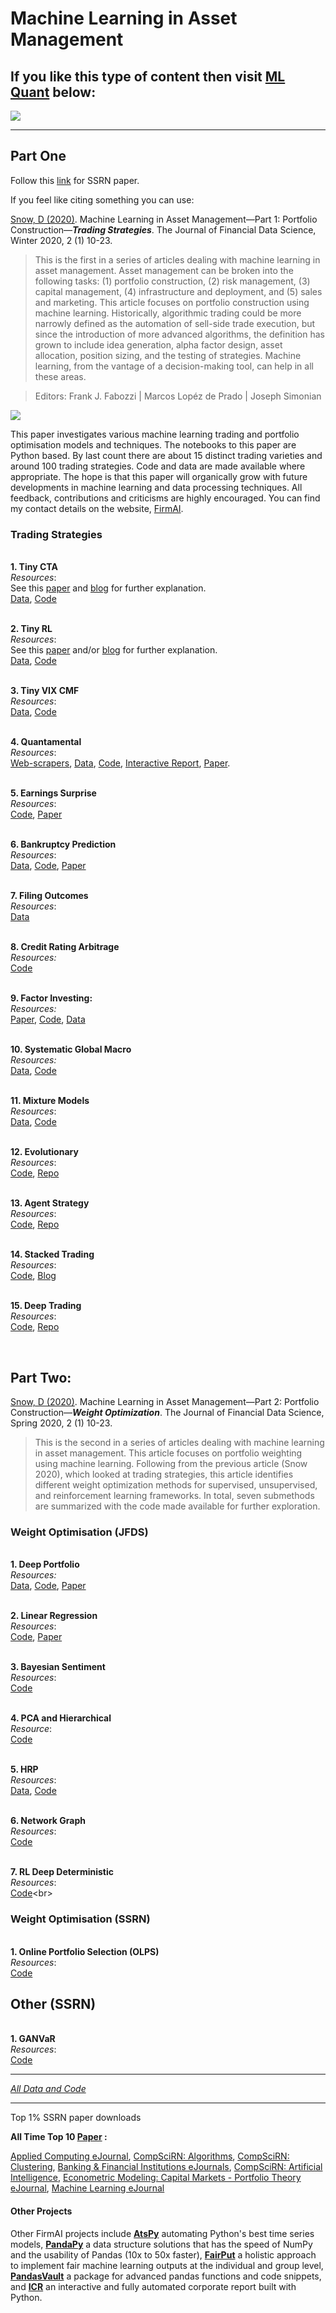 # Machine Learning in Asset Management

If you like this type of content then visit [ML Quant](https://www.ml-quant.com/) below: 
----------



![](https://user-images.githubusercontent.com/26666267/145840123-bc077dd0-0980-439a-824b-9c09a5f779de.png)

---------

## Part One

Follow this [link](https://papers.ssrn.com/sol3/papers.cfm?abstract_id=3420952) for SSRN paper.

If you feel like citing something you can use:

[Snow, D (2020)](https://jfds.pm-research.com/content/2/1/10). Machine Learning in Asset Management—Part 1: Portfolio Construction—***Trading Strategies***. The Journal of Financial Data Science, Winter 2020, 2 (1) 10-23.

> This is the first in a series of articles dealing with machine learning in asset management. Asset management can be broken into the following tasks: (1) portfolio construction, (2) risk management, (3) capital management, (4) infrastructure and deployment, and (5) sales and marketing. This article focuses on portfolio construction using machine learning. Historically, algorithmic trading could be more narrowly defined as the automation of sell-side trade execution, but since the introduction of more advanced algorithms, the definition has grown to include idea generation, alpha factor design, asset allocation, position sizing, and the testing of strategies. Machine learning, from the vantage of a decision-making tool, can help in all these areas.

> Editors: Frank J. Fabozzi | Marcos Lopéz de Prado | Joseph Simonian

![](https://docs.google.com/drawings/d/e/2PACX-1vS02qa7XuHJMj2w42DbXodVJG5aLIkE6-YlNQp-Uaw-7xwXtGwP2JIkqEXajCu_E9hGZ50hcpaC1wk8/pub?w=3197&h=2191)

This paper investigates various machine learning trading and portfolio optimisation models and techniques. The notebooks to this paper are Python based. By last count there are about 15 distinct trading varieties and around 100 trading strategies. Code and data are made available where appropriate. The hope is that this paper will organically grow with future developments in machine learning and data processing techniques. All feedback, contributions and criticisms are highly encouraged. You can find my contact details on the website, [FirmAI](https://www.firmai.org).


### Trading Strategies

<br>**1. Tiny CTA**<br>*Resources*:<br>See this [paper](https://papers.ssrn.com/sol3/papers.cfm?abstract_id=2695101) and [blog](https://www.linkedin.com/pulse/implement-cta-less-than-10-lines-code-thomas-schmelzer/) for further explanation.<br>[Data](http://drive.google.com/open?id=12BB8KpFYJSx41yvHhtoLYE_ZZOHNamP8), [Code](https://drive.google.com/open?id=1EwbHhBZL_PRTphR25EbMQA9dV7jC4CjT)<br>

<br>**2. Tiny RL**<br>*Resources*:<br>See this [paper](http://cs229.stanford.edu/proj2006/Molina-StockTradingWithRecurrentReinforcementLearning.pdf) and/or [blog](https://teddykoker.com/) for further explanation.<br>[Data](https://drive.google.com/open?id=1k7J5y1xCssIna45d_Xw78d2frgzD94Li), [Code](https://drive.google.com/open?id=1IRrR6kWjunERzZqrszJ9_q-C1Yj5L0Qj)<br>

<br>**3. Tiny VIX CMF**<br>*Resources*:<br>[Data](https://drive.google.com/open?id=1Yv2_mTjZMANoL9fM0ajOsOFEc9MJZAMU), [Code](https://drive.google.com/open?id=186j-gtkXCgzj06WCWDAU9yhYXP9SfgLu)<br>

<br>**4. Quantamental**<br>*Resources*:<br>[Web-scrapers](https://drive.google.com/drive/folders/12aZ7vg_3HIdPYZ4GavYY7BjptlAPGFtc?usp=sharing), [Data](https://drive.google.com/open?id=1b0OXiSKnacEDftYKgov619SCfXwpcUWT), [Code](https://drive.google.com/open?id=1PqtFfcr1ejreGr6XIoZCs8jsD7AccuL7), [Interactive Report](https://github.com/firmai/interactive-corporate-report), [Paper](https://papers.ssrn.com/sol3/papers.cfm?abstract_id=3420490).<br>

<br>**5. Earnings Surprise**<br>*Resources*:<br>[Code](https://drive.google.com/open?id=1KtGauKizS8QISuDCW0SwIxbYPeBwTQxF), [Paper](https://papers.ssrn.com/sol3/papers.cfm?abstract_id=3420722)<br>

<br>**6. Bankruptcy Prediction**<br>*Resources*:<br>[Data](https://drive.google.com/open?id=1UAIZBNHag-AdWZ4z7nd_y5THQ89D-IQh), [Code](https://drive.google.com/open?id=1Z2ZyvEoWsRfHSa1f7g0m1O-JiXedUdb_), [Paper](https://papers.ssrn.com/sol3/papers.cfm?abstract_id=3420889)<br>

<br>**7. Filing Outcomes**<br>*Resources*:<br>[Data](https://drive.google.com/open?id=1cDhrrAp07e-2TgrPQginXUNQpdbTpq-u)<br>

<br>**8. Credit Rating Arbitrage**<br>*Resources:*<br>[Code](https://drive.google.com/open?id=1i_yERL4i6qp57C0LdSWEV8iYv_rtAZLF)<br>

<br>**9. Factor Investing:**<br>*Resources:*<br>[Paper](https://docplayer.net/120877135-Industry-return-predictability-a-machine-learning-approach.html), [Code](https://drive.google.com/open?id=1O0LQ_khTfsbFG5aN3-AqV6DEIRWQ6UuP), [Data](https://drive.google.com/open?id=1cc43729RyOPCsDJ3r46SdHcJJp1AUmaA)<br>

<br>**10. Systematic Global Macro**<br>*Resources:*<br>[Data](https://drive.google.com/open?id=1ePKFtfjBrfg3xDtg_dbssykeSd8ZmA1z), [Code](https://drive.google.com/open?id=10bN3kNjl9EMDB5Tt1ArXO8IaxLiPh_Zd)<br>

<br>**11. Mixture Models**<br>*Resources*:<br>[Data](https://drive.google.com/open?id=1jmR2Jlk6Hy7J7c2jZFEK1oXptOHbDYLK), [Code](https://drive.google.com/open?id=1tRIt7lIJErWKwoHIuBS6rZbZo2EYBNTN)<br>

<br>**12. Evolutionary**<br>*Resources*:<br>[Code](https://drive.google.com/open?id=116Aj9kbZcrCyR5MDu58HkWE53lacAE52), [Repo](https://github.com/huseinzol05/Stock-Prediction-Models/tree/master/free-agent) <br>

<br> **13. Agent Strategy**<br>*Resources*:<br>[Code](https://drive.google.com/open?id=1qCvIeui5dJKMXnjUm9_wiPf65VVHdWwz), [Repo](https://github.com/huseinzol05/Stock-Prediction-Models/tree/master/agent)<br> 

<br>**14. Stacked Trading**<br>*Resources*:<br>[Code](https://drive.google.com/open?id=11SG9KIWUxV9fgrrpAs0QifgGrcdzk2dh), [Blog](https://www.kdnuggets.com/2017/02/stacking-models-imropved-predictions.html)<br>

<br>**15. Deep Trading**<br>*Resources*:<br>[Code](https://drive.google.com/open?id=1NoSOI29giC3zOeWNMGQCUUQCRXemD9Ix), [Repo](https://github.com/huseinzol05/Stock-Prediction-Models/tree/master/deep-learning)<br>

<br>

## Part Two: 

[Snow, D (2020)](https://jfds.pm-research.com/content/early/2020/03/12/jfds.2020.1.029). Machine Learning in Asset Management—Part 2: Portfolio Construction—***Weight Optimization***. The Journal of Financial Data Science, Spring 2020, 2 (1) 10-23.

> This is the second in a series of articles dealing with machine learning in asset management. This article focuses on portfolio weighting using machine learning. Following from the previous article (Snow 2020), which looked at trading strategies, this article identifies different weight optimization methods for supervised, unsupervised, and reinforcement learning frameworks. In total, seven submethods are summarized with the code made available for further exploration.

### Weight Optimisation (JFDS)

<br>**1. Deep Portfolio**<br>*Resources:*<br>[Data](https://drive.google.com/open?id=1bJcUZbrZ8HFXs-cd0vGHeMop16Vf3n23), [Code](https://drive.google.com/open?id=1-hOEAiJqaNTUYIyamj26ZvHJNZq9XV09), [Paper](https://arxiv.org/abs/1605.07230)<br>

<br>**2. Linear Regression**<br>*Resources*:<br>[Code](https://drive.google.com/open?id=1YDZQvz6Pn2AFDX2Uprfaq9JoGvk7RpJy), [Paper](https://onlinelibrary.wiley.com/doi/abs/10.1111/0022-1082.00120)<br>

<br>**3. Bayesian Sentiment**<br>*Resources*:<br>[Code](https://colab.research.google.com/drive/1sMAoJZuuNIRnrivAzxHV5fulMOWO17mb)<br>

<br>**4. PCA and Hierarchical**<br>*Resource*:<br>[Code](https://colab.research.google.com/drive/1mm9r6EZOERHYkycDbc74GY7S2U6h1oTc)<br> 

<br>**5. HRP**<br>*Resources*:<br>[Data](https://drive.google.com/open?id=198fpHhD973i3rKa9D7oz-SrmBwPykQEc), [Code](https://drive.google.com/open?id=1z3Fe7QXZ6c566KOG3HtQEfCc84UAGwFf)<br>

<br>**6. Network Graph**<br>*Resources*:<br>[Code](https://colab.research.google.com/drive/10WNiVuICvFajW2uTDrwI6w7aSUkjINPl)<br>

<br>**7. RL Deep Deterministic**<br>*Resources*:<br>[Code](https://colab.research.google.com/drive/1L3-D2ZmGZkPRsB9gb5BviGkSkMTLti7_)<br>


### Weight Optimisation (SSRN)

<br>**1. Online Portfolio Selection (OLPS)**<br>*Resources*:<br>[Code](https://drive.google.com/open?id=1TPiJE6klq7D1ZzwoKhZtPA6WzwD1txHD)<br>


## Other (SSRN)

<br>**1. GANVaR**<br>*Resources*:<br>[Code](https://drive.google.com/open?id=1C0QLVV2iC8QVvCG7F4bhP8dP3wuGkJ8E)<br> 
 ****
[*All Data and Code*](https://drive.google.com/open?id=1utWE_xx1N93BTDkofiWPbhjcfh_W8_aK) 

****
Top 1% SSRN paper downloads

**All Time Top 10 [Paper](https://papers.ssrn.com/sol3/papers.cfm?abstract_id=3420952) :**

[Applied Computing eJournal](https://papers.ssrn.com/sol3/topten/topTenResults.cfm?groupingId=3191581&netorjrnl=jrnl), [CompSciRN: Algorithms](https://papers.ssrn.com/sol3/topten/topTenResults.cfm?groupingId=3176752&netorjrnl=jrnl), [CompSciRN: Clustering](https://papers.ssrn.com/sol3/topten/topTenResults.cfm?groupingId=3176752&netorjrnl=jrnl),
[Banking & Financial Institutions eJournals](https://papers.ssrn.com/sol3/topten/topTenResults.cfm?groupingId=320840&netorjrnl=ntwk),
[CompSciRN: Artificial Intelligence](https://papers.ssrn.com/sol3/topten/topTenResults.cfm?groupingId=3178496&netorjrnl=jrnl),
[Econometric Modeling: Capital Markets - Portfolio Theory eJournal](https://papers.ssrn.com/sol3/topten/topTenResults.cfm?groupingId=2167133&netorjrnl=jrnl),
[Machine Learning eJournal](https://papers.ssrn.com/sol3/topten/topTenResults.cfm?groupingId=3178495&netorjrnl=jrnl)


#### Other Projects

Other FirmAI projects include **[AtsPy](https://github.com/firmai/atspy)** automating Python's best time series models,
**[PandaPy](https://github.com/firmai/pandapy)** a data structure solutions that has the speed of NumPy and the usability of Pandas (10x to 50x faster), **[FairPut](https://github.com/firmai/fairput)** a holistic approach to implement fair machine learning outputs at the individual and group level, **[PandasVault](https://github.com/firmai/pandasvault)** a package for advanced pandas functions and code snippets, and **[ICR](https://github.com/firmai/interactive-corporate-report)** an interactive and fully automated corporate report built with Python. 


